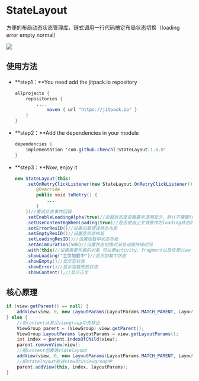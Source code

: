 # StateLayout
方便的布局动态状态管理库，链式调用一行代码搞定布局状态切换（loading error empty normal）

[![](https://jitpack.io/v/chenchl/StateLayout.svg)](https://jitpack.io/#chenchl/StateLayout)

## 使用方法

- **step1：**You need add the jitpack.io repository

  ```java
  allprojects {
      repositories {
          ....
              maven { url "https://jitpack.io" }
      }
  }
  ```

- **step2：**Add the dependencies in your module

  ```java
  dependencies {
      implementation 'com.github.chenchl:StateLayout:1.0.0'
  }
  ```

- **step3：**Now, enjoy it

  ```java
  new StateLayout(this)
      .setOnRetryClickListener(new StateLayout.OnRetryClickListener() {
          @Override
          public void toRetry() {
              ...
          }
      })//重试点击事件回调
      .setEnableLoadingAlpha(true)//加载状态是否需要半透明显示，默认不需要false
      .setUseContentBgWhenLoading(true)//是否使用正文背景作为loading状态的背景 默认false
      .setErrorResID()//设置加载错误状态布局
      .setEmptyResID()//设置空状态布局
      .setLoadingResID()//设置加载中状态布局
      .setAnimDuration(500)//设置状态切换时渐变动画持续时间
      .with(this)//设置需要包裹的对象 可以使activity、fragment以及任意View
      .showLoading("主页加载中")//显示加载中状态
      .showEmpty()//显示空状态
      .showError()//显示加载失败状态
      .showContent();//显示正文
  ```

  

## 核心原理

```java
if (view.getParent() == null) {
    addView(view, 0, new LayoutParams(LayoutParams.MATCH_PARENT, LayoutParams.MATCH_PARENT));
} else {
    //将content从其父viewgroup中先移出
    ViewGroup parent = (ViewGroup) view.getParent();
    ViewGroup.LayoutParams layoutParams = view.getLayoutParams();
    int index = parent.indexOfChild(view);
    parent.removeView(view);
    //把content包裹进statelayout
    addView(view, 0, new LayoutParams(LayoutParams.MATCH_PARENT, LayoutParams.MATCH_PARENT));
    //把statelayout放进view的父viewgroup中
    parent.addView(this, index, layoutParams);
}
```
